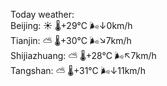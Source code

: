 Today weather:  
Beijing: ☀️ 🌡️+29°C 🌬️↓0km/h  
Tianjin: ⛅️  🌡️+30°C 🌬️↘7km/h  
Shijiazhuang: ⛅️  🌡️+28°C 🌬️↖7km/h  
Tangshan: ⛅️  🌡️+31°C 🌬️↓11km/h  
